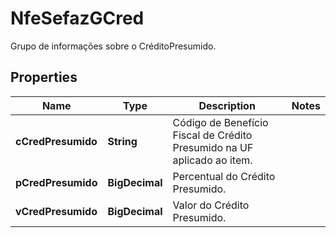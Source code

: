 

# NfeSefazGCred

Grupo de informações sobre o CréditoPresumido.

## Properties

| Name | Type | Description | Notes |
|------------ | ------------- | ------------- | -------------|
|**cCredPresumido** | **String** | Código de Benefício Fiscal de Crédito Presumido na UF aplicado ao item. |  |
|**pCredPresumido** | **BigDecimal** | Percentual do Crédito Presumido. |  |
|**vCredPresumido** | **BigDecimal** | Valor do Crédito Presumido. |  |




